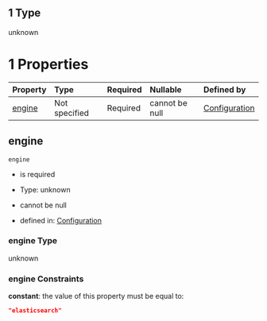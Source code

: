 ## 1 Type

unknown

# 1 Properties

| Property          | Type          | Required | Nullable       | Defined by                                                                                                                             |
| :---------------- | :------------ | :------- | :------------- | :------------------------------------------------------------------------------------------------------------------------------------- |
| [engine](#engine) | Not specified | Required | cannot be null | [Configuration](conf-properties-search-settings-anyof-1-properties-engine.md "undefined#/properties/search/anyOf/1/properties/engine") |

## engine



`engine`

*   is required

*   Type: unknown

*   cannot be null

*   defined in: [Configuration](conf-properties-search-settings-anyof-1-properties-engine.md "undefined#/properties/search/anyOf/1/properties/engine")

### engine Type

unknown

### engine Constraints

**constant**: the value of this property must be equal to:

```json
"elasticsearch"
```
